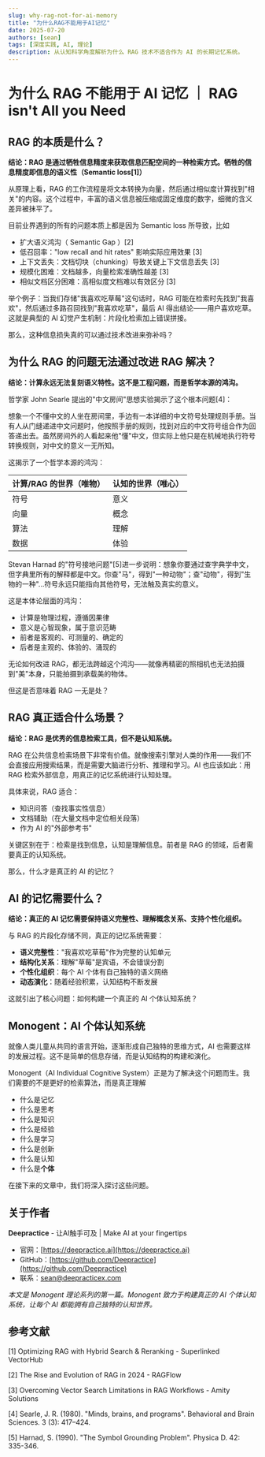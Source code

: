 ```yaml
---
slug: why-rag-not-for-ai-memory
title: "为什么RAG不能用于AI记忆"
date: 2025-07-20
authors: [sean]
tags: [深度实践, AI, 理论]
description: 从认知科学角度解析为什么 RAG 技术不适合作为 AI 的长期记忆系统。
---
```


# 为什么 RAG 不能用于 AI 记忆 ｜ RAG isn't All you Need

## RAG 的本质是什么？

**结论：RAG 是通过牺牲信息精度来获取信息匹配空间的一种检索方式。牺牲的信息精度即信息的语义性（Semantic loss[1]）**

从原理上看，RAG 的工作流程是将文本转换为向量，然后通过相似度计算找到"相关"的内容。这个过程中，丰富的语义信息被压缩成固定维度的数字，细微的含义差异被抹平了。

目前业界遇到的所有的问题本质上都是因为 Semantic loss 所导致，比如

- 扩大语义鸿沟（ Semantic Gap ）[2]
- 低召回率："low recall and hit rates" 影响实际应用效果 [3]
- 上下文丢失：文档切块（chunking）导致关键上下文信息丢失 [3]
- 规模化困难：文档越多，向量检索准确性越差 [3]
- 相似文档区分困难：高相似度文档难以有效区分 [3]


举个例子：当我们存储"我喜欢吃草莓"这句话时，RAG 可能在检索时先找到"我喜欢"，然后通过多路召回找到"我喜欢吃草"，最后 AI 得出结论——用户喜欢吃草。这就是典型的 AI 幻觉产生机制：片段化检索加上错误拼接。

那么，这种信息损失真的可以通过技术改进来弥补吗？

## 为什么 RAG 的问题无法通过改进 RAG 解决？

**结论：计算永远无法复刻语义特性。这不是工程问题，而是哲学本源的鸿沟。**

哲学家 John Searle 提出的"中文房间"思想实验揭示了这个根本问题[4]：

想象一个不懂中文的人坐在房间里，手边有一本详细的中文符号处理规则手册。当有人从门缝递进中文问题时，他按照手册的规则，找到对应的中文符号组合作为回答递出去。虽然房间外的人看起来他"懂"中文，但实际上他只是在机械地执行符号转换规则，对中文的意义一无所知。

这揭示了一个哲学本源的鸿沟：

| 计算/RAG 的世界（唯物） | 认知的世界（唯心） |
|----------------------|------------------|
| 符号 | 意义 |
| 向量 | 概念 |
| 算法 | 理解 |
| 数据 | 体验 |

Stevan Harnad 的"符号接地问题"[5]进一步说明：想象你要通过查字典学中文，但字典里所有的解释都是中文。你查"马"，得到"一种动物"；查"动物"，得到"生物的一种"...符号永远只能指向其他符号，无法触及真实的意义。

这是本体论层面的鸿沟：
- 计算是物理过程，遵循因果律
- 意义是心智现象，属于意识范畴
- 前者是客观的、可测量的、确定的
- 后者是主观的、体验的、涌现的

无论如何改进 RAG，都无法跨越这个鸿沟——就像再精密的照相机也无法拍摄到"美"本身，只能拍摄到承载美的物体。

但这是否意味着 RAG 一无是处？

## RAG 真正适合什么场景？

**结论：RAG 是优秀的信息检索工具，但不是认知系统。**

RAG 在公共信息检索场景下非常有价值。就像搜索引擎对人类的作用——我们不会直接应用搜索结果，而是需要大脑进行分析、推理和学习。AI 也应该如此：用 RAG 检索外部信息，用真正的记忆系统进行认知处理。

具体来说，RAG 适合：
- 知识问答（查找事实性信息）
- 文档辅助（在大量文档中定位相关段落）
- 作为 AI 的"外部参考书"

关键区别在于：检索是找到信息，认知是理解信息。前者是 RAG 的领域，后者需要真正的认知系统。

那么，什么才是真正的 AI 的记忆？

## AI 的记忆需要什么？

**结论：真正的 AI 记忆需要保持语义完整性、理解概念关系、支持个性化组织。**

与 RAG 的片段化存储不同，真正的记忆系统需要：
- **语义完整性**："我喜欢吃草莓"作为完整的认知单元
- **结构化关系**：理解"草莓"是宾语，不会错误分割
- **个性化组织**：每个 AI 个体有自己独特的语义网络
- **动态演化**：随着经验积累，认知结构不断发展

这就引出了核心问题：如何构建一个真正的 AI 个体认知系统？

## Monogent：AI 个体认知系统

就像人类儿童从共同的语言开始，逐渐形成自己独特的思维方式，AI 也需要这样的发展过程。这不是简单的信息存储，而是认知结构的构建和演化。

Monogent（AI Individual Cognitive System）正是为了解决这个问题而生。我们需要的不是更好的检索算法，而是真正理解
- 什么是记忆
- 什么是思考
- 什么是知识
- 什么是经验
- 什么是学习
- 什么是创新
- 什么是认知
- 什么是**个体**


在接下来的文章中，我们将深入探讨这些问题。




## 关于作者

**Deepractice** - 让AI触手可及 | Make AI at your fingertips

- 官网：[https://deepractice.ai](https://deepractice.ai)
- GitHub：[https://github.com/Deepractice](https://github.com/Deepractice)
- 联系：sean@deepracticex.com

*本文是 Monogent 理论系列的第一篇。Monogent 致力于构建真正的 AI 个体认知系统，让每个 AI 都能拥有自己独特的认知世界。*

## 参考文献

[1] Optimizing RAG with Hybrid Search & Reranking - Superlinked VectorHub

[2] The Rise and Evolution of RAG in 2024 - RAGFlow

[3] Overcoming Vector Search Limitations in RAG Workflows - Amity Solutions

[4] Searle, J. R. (1980). "Minds, brains, and programs". Behavioral and Brain Sciences. 3 (3): 417–424.

[5] Harnad, S. (1990). "The Symbol Grounding Problem". Physica D. 42: 335-346.